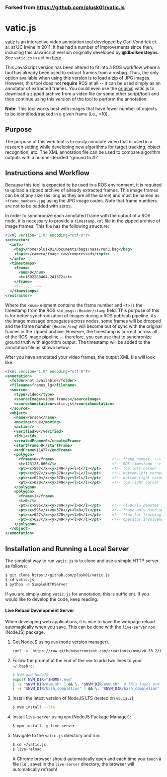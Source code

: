 ### Forked from https://github.com/plusk01/vatic.js

vatic.js
=========

[vatic](http://carlvondrick.com/vatic/) is an interactive video annotation tool developed by Carl Vondrick et. al. at UC Irvine in 2011. It has had a number of improvements since then, including this JavaScript version originally developed by **@dbolkensteyns**. See `vatic.js` in action [here](https://plusk01.github.io/vatic.js/).

This JavaScript version has been altered to fit into a ROS workflow where a tool has already been used to extract frames from a rosbag. Thus, the only option available when using this version is to load a zip of JPG images. However, this tool does not **require** ROS at all -- it can be used simply as an annotator of extracted frames. You could even use the [original](https://github.com/dbolkensteyn/vatic.js) vatic.js to download a zipped archive from a video file (or some other script/tool) and then continue using this version of the tool to perform the annotation.

**Note**: This tool works best with images that have fewer number of objects to be identified/tracked in a given frame (i.e., <10).

## Purpose ##

The purpose of this web tool is to easily annotate video that is used in a research setting while developing new algorithms for target tracking, object recognition, etc. The XML annotation file can be used to compare algorithm outputs with a human-decided "ground truth".

## Instructions and Workflow ##

Because this tool is expected to be used in a ROS environment, it is required to upload a zipped archive of already extracted frames. This image frames can be of any size (as long as they are all the same) and must be named as `<frame_number>.jpg` using the JPG image codec. Note that frame numbers are not to be padded with zeros.

In order to synchronize each annotated frame with the output of a ROS node, it is necessary to provide a `timestamp.xml` file in the zipped archive of image frames. This file has the following structure:

```xml
<?xml version="1.0" encoding="utf-8"?>
<extractor>
  <info>
    <bag>/home/plusk01/Documents/bags/nasa/run3.bag</bag>
    <topic>/camera/image_raw/compressed</topic>
  </info>
  <timestamps>
    <frame>
      <num>0</num>
      <t>1502288464.241372</t>
    </frame>
    <!-- ... -->
  </timestamps>
</extractor>
```

Where the `<num>` element contains the frame number and `<t>` is the timestamp from the ROS `std_msgs::Header/stamp` field. This purpose of this is for better synchronization of images during a ROS pub/sub pipeline. As the image message propagates across nodes, some frames will be dropped and the frame number (`Header/seq`) will become out of sync with the original frames in the zipped archive. However, the timestamp is correct across all of the ROS image pipeline -- therefore, you can use that to synchronize ground truth with algorithm output. The timestamp will be added to the annotation file as shown below.

After you have annotated your video frames, the output XML file will look like:

```xml
<?xml version="1.0" encoding="utf-8"?>
<annotation>
  <folder>not available</folder>
  <filename>frames_lg</filename>
  <source>
    <type>video</type>
    <sourceImage>video frames</sourceImage>
    <sourceAnnotation>vatic.js</sourceAnnotation>
  </source>
  <object>
    <name>Person</name>
    <moving>true</moving>
    <action/>
    <verified>0</verified>
    <id>1</id>
    <createdFrame>0</createdFrame>
    <startFrame>0</startFrame>
    <endFrame>11477</endFrame>
    <polygon>
      <frame>0</frame>                          <!-- frame number  -->
      <t>123123.666</t>                         <!-- ROS timestamp -->
      <pt><x>597</x><y>349</y><l>1</l></pt>     <!-- top-left corner -->
      <pt><x>597</x><y>378</y><l>1</l></pt>     <!-- bottom-left corner -->
      <pt><x>629</x><y>378</y><l>1</l></pt>     <!-- bottom-right corner -->
      <pt><x>629</x><y>349</y><l>1</l></pt>     <!-- top-right corner -->
    </polygon>
    <polygon>
      <frame>1</frame>
      <t>0</t>
      <pt><x>595</x><y>349</y><l>0</l></pt>     <!-- <l>0</l> denotes that this -->
      <pt><x>595</x><y>378</y><l>0</l></pt>     <!-- frame only used optical    -->
      <pt><x>627</x><y>378</y><l>0</l></pt>     <!-- flow for tracking with no  -->
      <pt><x>627</x><y>349</y><l>0</l></pt>     <!-- operator involvement       -->
    </polygon>
  </object>
</annotation>
```

## Installation and Running a Local Server ##

The simplest way to run `vatic.js` is to clone and use a simple HTTP server as follows:

```bash
$ git clone https://github.com/plusk01/vatic.js
$ cd vatic.js
$ python -m SimpleHTTPServer
```

If you are simply using `vatic.js` for annotation, this is sufficient. If you would like to develop the code, keep reading.

#### Live Reload Development Server ####

When developing web applications, it is nice to have the webpage reload automagically when you save. This can be done with the `live-server` `npm` (NodeJS) package.

1. Get NodeJS using `nvm` (node version manager).

    ```bash
    curl -o- https://raw.githubusercontent.com/creationix/nvm/v0.33.2/install.sh | bash
    ```

1. Follow the prompt at the end of the `nvm` to add two lines to your `~/.bashrc`:

    ```bash
    # NVM and NodeJS
    export NVM_DIR="$HOME/.nvm"
    [ -s "$NVM_DIR/nvm.sh" ] && \. "$NVM_DIR/nvm.sh"  # This loads nvm
    [ -s "$NVM_DIR/bash_completion" ] && \. "$NVM_DIR/bash_completion"  # This loads nvm bash_completion
    ```

1. Install the latest version of NodeJS LTS (tested on `v6.11.2`):

    ```bash
    $ nvm install --lts
    ```

1. Install `live-server` using `npm` (NodeJS Package Manager):

    ```bash
    $ npm install -g live-server
    ```

1. Navigate to the `vatic.js` directory and run:

    ```bash
    $ cd ~/vatic.js
    $ live-reload
    ```

    A Chrome browser should automatically open and each time you `touch` a file (i.e., save) in the `live-server` directory, the browser will automatically refresh!
